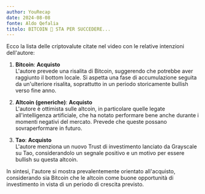```yaml
---
author: YouRecap
date: 2024-08-08
fonte: Aldo Qefalia
titolo: BITCOIN 🚨 STA PER SUCCEDERE...
---
```


Ecco la lista delle criptovalute citate nel video con le relative intenzioni dell'autore:

1. **Bitcoin**: **Acquisto**  
   L'autore prevede una risalita di Bitcoin, suggerendo che potrebbe aver raggiunto il bottom locale. Si aspetta una fase di accumulazione seguita da un'ulteriore risalita, soprattutto in un periodo storicamente bullish verso fine anno.

2. **Altcoin (generiche)**: **Acquisto**  
   L'autore è ottimista sulle altcoin, in particolare quelle legate all'intelligenza artificiale, che ha notato performare bene anche durante i momenti negativi del mercato. Prevede che queste possano sovraperformare in futuro.

3. **Tao**: **Acquisto**  
   L'autore menziona un nuovo Trust di investimento lanciato da Grayscale su Tao, considerandolo un segnale positivo e un motivo per essere bullish su questa altcoin.

In sintesi, l'autore si mostra prevalentemente orientato all'acquisto, considerando sia Bitcoin che le altcoin come buone opportunità di investimento in vista di un periodo di crescita previsto.
